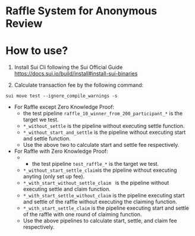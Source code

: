 # Raffle System for Anonymous Review

# How to use?
1. Install Sui Cli following the Sui Official Guide https://docs.sui.io/build/install#install-sui-binaries

2. Calculate transaction fee by the following command:

```
sui move test --ignore_compile_warnings -s
```


- For Raffle except Zero Knowledge Proof:
  - the test pipeline `raffle_10_winner_from_200_participant_*` is the target we test.
  - `*_without_settle` is the pipeline without executing settle function.
  - `*_without_start_and_settle` is the pipeline without executing start and settle function.
  - Use the above two to calculate start and settle fee respectively.
- For Raffle with Zero Knowledge Proof:
  - - the test pipeline `test_raffle_*` is the target we test.
  - `*_without_start_settle_claim`is the pipeline without executing anyting (only set up fee).
  - `*_with_start_without_settle_claim ` is the pipeline without executing settle and claim function.
  - `*_with_start_settle_without_claim` is the pipeline executing start and settle of the raffle without executing the claiming function.
  - `*_with_start_settle_claim` is the pipeline executing start and settle of the raffle with one round of claiming function.
  - Use the above pipelines to calculate start, settle, and claim fee respectively.